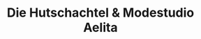 ---
title: "Die Hutschachtel & Modestudio Aelita"
url: /braunschweig/die-hutschachtel-und-modestudio-aelita/
shop: Kleidung
---